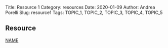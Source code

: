 Title: Resource 1
Category: resources
Date: 2020-01-09
Author: Andrea Porelli
Slug: resource1
Tags: TOPIC_1, TOPIC_2, TOPIC_3, TOPIC_4, TOPIC_5


## Resource 

[NAME](#LINK)